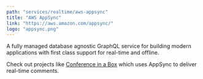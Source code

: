 ```yaml
---
path: "services/realtime/aws-appsync"
title: "AWS AppSync"
link: "https://aws.amazon.com/appsync/"
logo: "appsync.png"
---
```


A fully managed database agnostic GraphQL service for building modern applications with first class support for real-time and offline.

Check out projects like <a href="https://github.com/dabit3/conference-app-in-a-box">Conference in a Box</a> which uses AppSync to deliver real-time comments.

